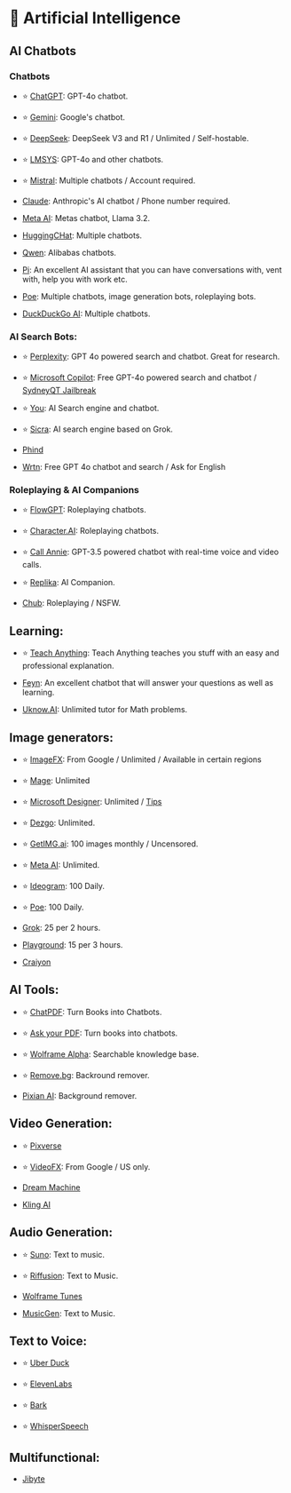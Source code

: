 # 🤖 Artificial Intelligence

## AI Chatbots

### Chatbots

- ⭐ [ChatGPT](https://chat.openai.com): GPT-4o chatbot.

- ⭐ [Gemini](https://Gemini.google.com/): Google's chatbot.

- ⭐ [DeepSeek](https://www.deepseek.com/): DeepSeek V3 and R1 / Unlimited / Self-hostable.

- ⭐ [LMSYS](https://chat.lmsys.org/): GPT-4o and other chatbots.

- ⭐ [Mistral](https://chat.mistral.ai/chat): Multiple chatbots / Account required.

- [Claude](https://www.anthropic.com/product): Anthropic's AI chatbot / Phone number required.

- [Meta AI](https://www.meta.ai/): Metas chatbot, Llama 3.2.

- [HuggingCHat](https://huggingface.co/chat/): Multiple chatbots.

- [Qwen](https://chat.qwenlm.ai/): Alibabas chatbots.

- [Pi](https://pi.ai/talk): An excellent AI assistant that you can have conversations with, vent with, help you with work etc.

- [Poe](https://www.poe.com): Multiple chatbots, image generation bots, roleplaying bots.

- [DuckDuckGo AI](https://duck.ai/): Multiple chatbots.


### AI Search Bots:

- ⭐ [Perplexity](https://www.perplexity.ai/): GPT 4o powered search and chatbot. Great for research.

- ⭐ [Microsoft Copilot](https://copilot.microsoft.com/): Free GPT-4o powered search and chatbot / [SydneyQT Jailbreak](https://github.com/juzeon/SydneyQt)

- ⭐ [You](https://you.com/): AI Search engine and chatbot.

- ⭐ [Sicra](https://scira.app/): AI search engine based on Grok.

-  [Phind](https://www.phind.com/)

-  [Wrtn](https://wrtn.ai/): Free GPT 4o chatbot and search / Ask for English

### Roleplaying & AI Companions

- ⭐ [FlowGPT](https://flowgpt.com/chat): Roleplaying chatbots.

- ⭐ [Character.AI](https://character.ai/): Roleplaying chatbots.

- ⭐ [Call Annie](https://callannie.ai/): GPT-3.5 powered chatbot with real-time voice and video calls.

- ⭐ [Replika](https://www.replika.ai): AI Companion.

- [Chub](https://www.chub.ai/): Roleplaying / NSFW.


## Learning:


- ⭐ [Teach Anything](https://www.teach-anything.com/): Teach Anything teaches you stuff with an easy and professional explanation.

- [Feyn](https://www.feyn.ai/): An excellent chatbot that will answer your questions as well as learning.

- [Uknow.AI](https://www.uknowai.com/en): Unlimited tutor for Math problems.



## Image generators: 

- ⭐ [ImageFX](https://labs.google/fx/tools/image-fx): From Google / Unlimited / Available in certain regions

- ⭐ [Mage](https://www.mage.space/): Unlimited

- ⭐ [Microsoft Designer](https://designer.microsoft.com/image-creator): Unlimited / [Tips](https://rentry.co/bingimagecreatortips)

- ⭐ [Dezgo](https://dezgo.com/): Unlimited.

- ⭐ [GetIMG.ai](https://getimg.ai/): 100 images monthly / Uncensored.

- ⭐ [Meta AI](https://imagine.meta.com/): Unlimited.

- ⭐ [Ideogram](https://ideogram.ai/): 100 Daily.

- ⭐ [Poe](https://poe.com/): 100 Daily.

- [Grok](https://x.ai/grok): 25 per 2 hours.

- [Playground](https://playground.com/): 15 per 3 hours.

- [Craiyon](https://www.craiyon.com/)

## AI Tools:

- ⭐ [ChatPDF](https://www.chatpdf.com/): Turn Books into Chatbots.

- ⭐ [Ask your PDF](https://askyourpdf.com/): Turn books into chatbots.

- ⭐ [Wolframe Alpha](https://www.wolframalpha.com/): Searchable knowledge base.

- ⭐ [Remove.bg](https://www.remove.bg/): Backround remover.

 - [Pixian AI](https://pixian.ai/): Background remover.

## Video Generation:

- ⭐ [Pixverse](https://pixverse.ai/)

- ⭐ [VideoFX](https://labs.google/fx/tools/video-fx): From Google / US only.

- [Dream Machine](https://lumalabs.ai/dream-machine)

- [Kling AI](https://klingai.com/)
 

## Audio Generation:


- ⭐ [Suno](https://suno.com/): Text to music.

- ⭐ [Riffusion](https://www.riffusion.com/): Text to Music.

- [Wolframe Tunes](https://tones.wolfram.com/)

- [MusicGen](https://huggingface.co/spaces/facebook/MusicGen): Text to Music.



## Text to Voice:

- ⭐ [Uber Duck](https://uberduck.ai/)

- ⭐ [ElevenLabs](https://beta.elevenlabs.io/)

- ⭐ [Bark](https://huggingface.co/spaces/suno/bark)

- ⭐ [WhisperSpeech](https://huggingface.co/spaces/collabora/WhisperSpeech)



## Multifunctional:

- [Jibyte](https://www.jibyte.com/)

